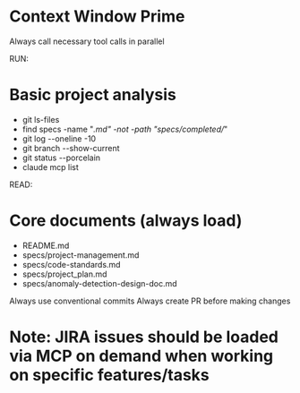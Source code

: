 # Context Window Prime

Always call necessary tool calls in parallel

RUN:

# Basic project analysis

- git ls-files
- find specs -name "_.md" -not -path "specs/completed/_"
- git log --oneline -10
- git branch --show-current
- git status --porcelain
- claude mcp list

READ:

# Core documents (always load)

- README.md
- specs/project-management.md
- specs/code-standards.md
- specs/project_plan.md
- specs/anomaly-detection-design-doc.md

Always use conventional commits
Always create PR before making changes 

# Note: JIRA issues should be loaded via MCP on demand when working on specific features/tasks
